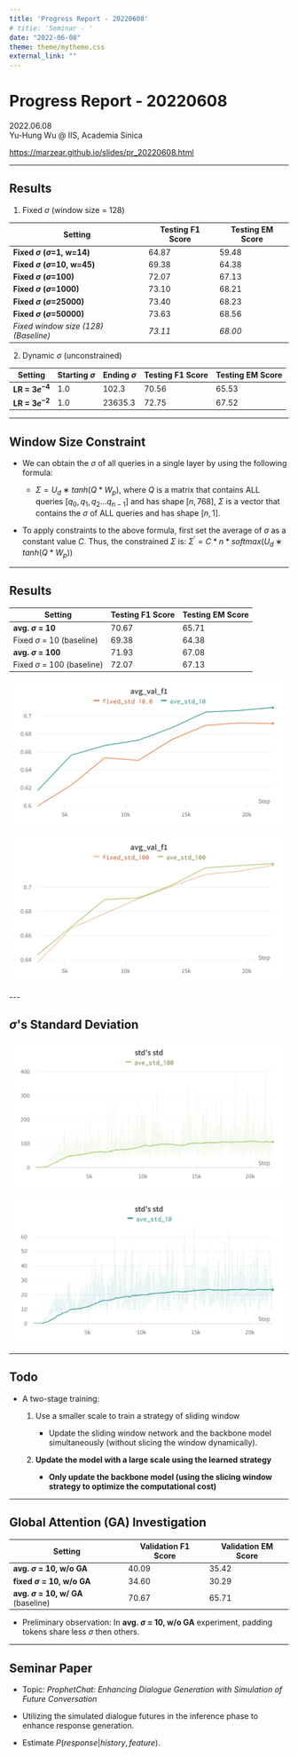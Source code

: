 ```yaml
---
title: 'Progress Report - 20220608'
# titie: 'Seminar - '
date: "2022-06-08"
theme: theme/mytheme.css
external_link: ""
---
```


# Progress Report - 20220608 <!-- .element: class="title" -->

<div class="title-name">
2022.06.08 <br>
Yu-Hung Wu @ IIS, Academia Sinica
</div>

https://marzear.github.io/slides/pr_20220608.html <!-- .element: class="footnote" -->

---

## Results

1. Fixed $\sigma$ (window size = 128)

| Setting                                 | Testing F1 Score | Testing EM Score |
| --------------------------------------- | ---------------- | ---------------- |
| **Fixed $\sigma$  ($\sigma$=1, w=14)**  | 64.87            | 59.48            |
| **Fixed $\sigma$  ($\sigma$=10, w=45)** | 69.38            | 64.38            |
| **Fixed $\sigma$  ($\sigma$=100)**      | 72.07            | 67.13            |
| **Fixed $\sigma$  ($\sigma$=1000)**     | 73.10            | 68.21            |
| **Fixed $\sigma$  ($\sigma$=25000)**    | 73.40            | 68.23            |
| **Fixed $\sigma$  ($\sigma$=50000)**    | 73.63            | 68.56            |
| *Fixed window size (128) (Baseline)*    | *73.11*          | *68.00*          |

2. Dynamic $\sigma$ (unconstrained)

| Setting            | Starting $\sigma$ | Ending $\sigma$ | Testing F1 Score | Testing EM Score |
| ------------------ | ----------------- | --------------- | ---------------- | ---------------- |
| **LR = $3e^{-4}$** | 1.0               | 102.3           | 70.56            | 65.53            |
| **LR = $3e^{-2}$** | 1.0               | 23635.3         | 72.75            | 67.52            |

---

## Window Size Constraint

- We can obtain the $\sigma$ of all queries in a single layer by using the following formula:
    - $\Sigma = U_{d}∗tanh(Q*W_{p})$, where $Q$ is a matrix that contains ALL queries $[q_{0}, q_{1}, q_{2}...q_{n-1}]$ and has shape $[n, 768]$, $\Sigma$ is a vector that contains the $\sigma$ of ALL queries and has shape $[n, 1]$.

- To apply constraints to the above formula, first set the average of $\sigma$ as a constant value $C$. Thus, the constrained $\Sigma$ is: $\Sigma^{\prime} = C * n * softmax(U_{d}∗tanh(Q*W_{p}))$

---

## Results

| Setting                         | Testing F1 Score | Testing EM Score |
| ------------------------------- | ---------------- | ---------------- |
| **avg. $\sigma$ = 10**          | 70.67            | 65.71            |
| Fixed $\sigma$ = 10 (baseline)  | 69.38            | 64.38            |
| **avg. $\sigma$ = 100**         | 71.93            | 67.08            |
| Fixed $\sigma$ = 100 (baseline) | 72.07            | 67.13            |
<div id="left"> 

![](attachments/2022-05-30-12-34-03.png) <!-- .element: class="img110" -->

</div>
<div id="right">

![](attachments/2022-05-30-12-40-57.png) <!-- .element: class="img110" -->
 
</div>
---

## $\sigma$'s Standard Deviation

<div id="left"> 

![](attachments/2022-06-08-00-16-06.png) <!-- .element: class="img130" -->

</div>
<div id="right">

![](attachments/2022-06-08-00-18-12.png) <!-- .element: class="img130" -->

</div>

---

## Todo

- A two-stage training:
    1. Use a smaller scale to train a strategy of sliding window
        - Update the sliding window network and the backbone model simultaneously (without slicing the window dynamically).

    2. **Update the model with a large scale using the learned strategy**
        - **Only update the backbone model (using the slicing window strategy to optimize the computational cost)**


---

## Global Attention (GA) Investigation

| Setting                         | **Validation** F1 Score | **Validation** EM Score |
| ------------------------------- | ---------------- | ---------------- |
| **avg. $\sigma$ = 10, w/o GA**       | 40.09            | 35.42            |
| **fixed $\sigma$ = 10, w/o GA**      | 34.60            | 30.29            |
| **avg. $\sigma$ = 10, w/ GA** (baseline)      |70.67|65.71|

- Preliminary observation: In **avg. $\sigma$ = 10, w/o GA** experiment, padding tokens share less $\sigma$ then others.

---

## Seminar Paper

- Topic: *ProphetChat: Enhancing Dialogue Generation with Simulation of Future Conversation*

- Utilizing the simulated dialogue futures in the inference phase to enhance response generation.

- Estimate $P(response|history, feature)$.